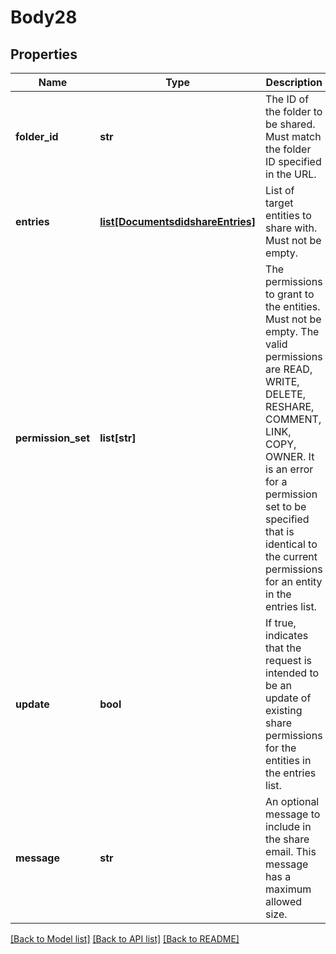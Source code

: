 # Body28

## Properties
Name | Type | Description | Notes
------------ | ------------- | ------------- | -------------
**folder_id** | **str** | The ID of the folder to be shared. Must match the folder ID specified in the           URL. | 
**entries** | [**list[DocumentsdidshareEntries]**](DocumentsdidshareEntries.md) | List of target entities to share with. Must not be empty. | 
**permission_set** | **list[str]** | The permissions to grant to the entities. Must not be empty. The      valid permissions are READ, WRITE, DELETE, RESHARE, COMMENT, LINK, COPY, OWNER. It is an error for a      permission set to be specified that is identical to the current permissions for an entity in the entries      list. | 
**update** | **bool** | If true, indicates that the request is intended to be an update of existing      share permissions for the entities in the entries list. | [optional] 
**message** | **str** | An optional message to include in the share email.      This message has a maximum allowed size. | [optional] 

[[Back to Model list]](../README.md#documentation-for-models) [[Back to API list]](../README.md#documentation-for-api-endpoints) [[Back to README]](../README.md)


